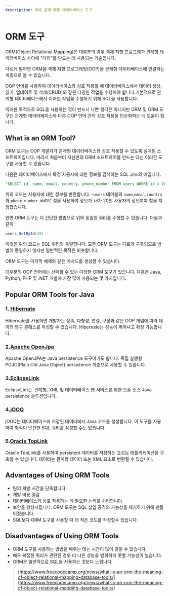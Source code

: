 ```yaml
---
description: 객체 관계 매핑 데이터베이스 도구
---
```


# ORM 도구

ORM(Object Relational Mapping)은  대부분의 경우 객체 지향 프로그램과  관계형 데이터베이스 사이에 "다리"를 만드는 데 사용되는 기술입니다.



다르게 말하면 ORM을 객체 지향 프로그래밍(OOP)을 관계형 데이터베이스에 연결하는 계층으로 볼 수 있습니다.



OOP 언어를 사용하여 데이터베이스와 상호 작용할 때 데이터베이스에서 데이터 생성, 읽기, 업데이트 및 삭제(CRUD)와 같은 다양한 작업을 수행해야 합니다.기본적으로 관계형 데이터베이스에서 이러한 작업을 수행하기 위해 SQL을 사용합니다.



이러한 목적으로 SQL을 사용하는 것이 반드시 나쁜 생각은 아니지만 ORM 및 ORM 도구는 관계형 데이터베이스와 다른 OOP 언어 간의 상호 작용을 단순화하는 데 도움이 됩니다.



## What is an ORM Tool?

ORM 도구는 OOP 개발자가 관계형 데이터베이스와 상호 작용할 수 있도록 설계된 소프트웨어입니다. 따라서 처음부터 자신만의 ORM 소프트웨어를 만드는 대신 이러한 도구를 사용할 수 있습니다.



다음은 데이터베이스에서 특정 사용자에 대한 정보를 검색하는 SQL 코드의 예입니다.

```sql
"SELECT id, name, email, country, phone_number FROM users WHERE id = 20"
```

위의 코드는 사용자에 대한 정보를 반환합니다. -`users` 테이블의 `name`,`email`,`country`과 `phone_number` .`WHERE` 절을 사용하여 정보가 `id`가 20인 사용자의 정보여야 함을 지정했습니다.



반면 ORM 도구는 더 간단한 방법으로 위와 동일한 쿼리를 수행할 수 있습니다. 다음과 같이:

```java
users.GetById(20)
```

이것은 위의 코드는 SQL 쿼리와 동일합니다. 모든 ORM 도구는 다르게 구축되므로 방법이 동일하지 않지만 일반적인 목적은 비슷합니다.



ORM 도구는 마지막 예제와 같은 메서드를 생성할 수 있습니다.



대부분의 OOP 언어에는 선택할 수 있는 다양한 ORM 도구가 있습니다. 다음은 Java, Python, PHP 및 .NET 개발에 가장 많이 사용되는 몇 가지입니다.



## Popular ORM Tools for Java <a href="#popular-orm-tools-for-java" id="popular-orm-tools-for-java"></a>

### **1.** [**Hibernate**](https://hibernate.org/orm/)

Hibernate를 사용하면 개발자는 상속, 다형성, 연결, 구성과 같은 OOP 개념에 따라 데이터 영구 클래스를 작성할 수 있습니다. Hibernate는 성능이 뛰어나고 확장 가능합니다.



### 2.[Apache OpenJpa](https://openjpa.apache.org/)

Apache OpenJPA는 Java persistence 도구이기도 합니다. 독립 실행형 POJO(Plain Old Java Object) persistence 계층으로 사용할 수 있습니다.



### 3.[EclipseLink](https://www.eclipse.org/eclipselink/)

EclipseLink는 관계형, XML 및 데이터베이스 웹 서비스를 위한 오픈 소스 Java persistence 솔루션입니다.



### 4.[jOOQ](https://www.jooq.org/)

jOOQ는 데이터베이스에 저장된 데이터에서 Java 코드를 생성합니다. 이 도구를 사용하여 형식이 안전한 SQL 쿼리를 작성할 수도 있습니다.



### 5.[Oracle TopLink](https://docs.oracle.com/cd/E17904\_01/web.1111/b32441/undtl.htm#JITDG91126)

Oracle TopLink를 사용하여 persistent 데이터를 저장하는 고성능 애플리케이션을 구축할 수 있습니다. 데이터는 관계형 데이터 또는 XML 요소로 변환될 수 있습니다.



## Advantages of Using ORM Tools <a href="#advantages-of-using-orm-tools" id="advantages-of-using-orm-tools"></a>

* 팀의 개발 시간을 단축합니다.
* 개발 비용 절감
* 데이터베이스와 상호 작용하는 데 필요한 논리를 처리합니다.
* 보안을 향상시킵니다. ORM 도구는 SQL 삽입 공격의 가능성을 제거하기 위해 만들어졌습니다.
* SQL보다 ORM 도구를 사용할 때 더 적은 코드를 작성할수 있습니다.



## Disadvantages of Using ORM Tools <a href="#disadvantages-of-using-orm-tools" id="disadvantages-of-using-orm-tools"></a>

* ORM 도구를 사용하는 방법을 배우는 데는 시간이 많이 걸릴 수 있습니다.
* 매우 복잡한 쿼리가 관련된 경우 더 나은 성능을 발휘하지 못할 가능성이 높습니다.
* ORM은 일반적으로 SQL을 사용하는 것보다 느립니다.







> [https://www.freecodecamp.org/news/what-is-an-orm-the-meaning-of-object-relational-mapping-database-tools/](https://www.freecodecamp.org/news/what-is-an-orm-the-meaning-of-object-relational-mapping-database-tools/)
